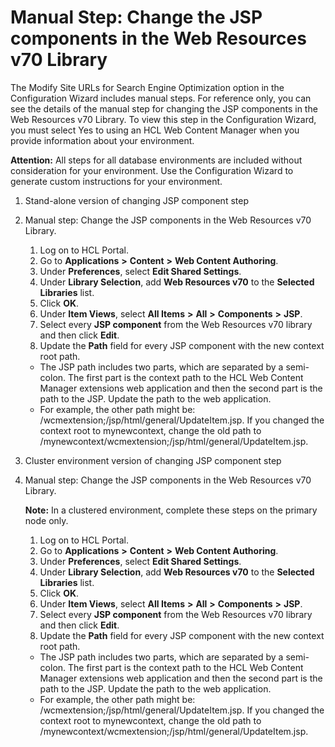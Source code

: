 # Manual Step: Change the JSP components in the Web Resources v70 Library

The Modify Site URLs for Search Engine Optimization option in the Configuration Wizard includes manual steps. For reference only, you can see the details of the manual step for changing the JSP components in the Web Resources v70 Library. To view this step in the Configuration Wizard, you must select Yes to using an HCL Web Content Manager when you provide information about your environment.

**Attention:** All steps for all database environments are included without consideration for your environment. Use the Configuration Wizard to generate custom instructions for your environment.

1.  Stand-alone version of changing JSP component step
2.  Manual step: Change the JSP components in the Web Resources v70 Library.

    1.  Log on to HCL Portal.
    2.  Go to **Applications** **\>** **Content** **\>** **Web Content Authoring**.
    3.  Under **Preferences**, select **Edit Shared Settings**.
    4.  Under **Library Selection**, add **Web Resources v70** to the **Selected Libraries** list.
    5.  Click **OK**.
    6.  Under **Item Views**, select **All Items** **\>** **All** **\>** **Components** **\>** **JSP**.
    7.  Select every **JSP component** from the Web Resources v70 library and then click **Edit**.
    8.  Update the **Path** field for every JSP component with the new context root path.
    -   The JSP path includes two parts, which are separated by a semi-colon. The first part is the context path to the HCL Web Content Manager extensions web application and then the second part is the path to the JSP. Update the path to the web application.
    -   For example, the other path might be: /wcmextension;/jsp/html/general/UpdateItem.jsp. If you changed the context root to mynewcontext, change the old path to /mynewcontext/wcmextension;/jsp/html/general/UpdateItem.jsp.
3.  Cluster environment version of changing JSP component step
4.  Manual step: Change the JSP components in the Web Resources v70 Library.

    **Note:** In a clustered environment, complete these steps on the primary node only.

    1.  Log on to HCL Portal.
    2.  Go to **Applications** **\>** **Content** **\>** **Web Content Authoring**.
    3.  Under **Preferences**, select **Edit Shared Settings**.
    4.  Under **Library Selection**, add **Web Resources v70** to the **Selected Libraries** list.
    5.  Click **OK**.
    6.  Under **Item Views**, select **All Items** **\>** **All** **\>** **Components** **\>** **JSP**.
    7.  Select every **JSP component** from the Web Resources v70 library and then click **Edit**.
    8.  Update the **Path** field for every JSP component with the new context root path.
    -   The JSP path includes two parts, which are separated by a semi-colon. The first part is the context path to the HCL Web Content Manager extensions web application and then the second part is the path to the JSP. Update the path to the web application.
    -   For example, the other path might be: /wcmextension;/jsp/html/general/UpdateItem.jsp. If you changed the context root to mynewcontext, change the old path to /mynewcontext/wcmextension;/jsp/html/general/UpdateItem.jsp.

